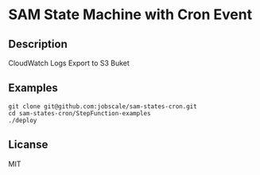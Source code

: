# SAM State Machine with Cron Event

## Description

CloudWatch Logs Export to S3 Buket

## Examples

```
git clone git@github.com:jobscale/sam-states-cron.git
cd sam-states-cron/StepFunction-examples
./deploy
```

## Licanse

MIT
